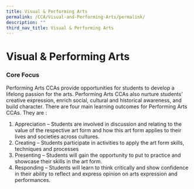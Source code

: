 ```yaml
---
title: Visual & Performing Arts
permalink: /CCA/Visual-and-Performing-Arts/permalink/
description: ""
third_nav_title: Visual & Performing Arts
---
```

Visual & Performing Arts
========================

### Core Focus

  
Performing Arts CCAs provide opportunities for students to develop a lifelong passion for the arts. Performing Arts CCAs also nurture students’ creative expression, enrich social, cultural and historical awareness, and build character. There are four main learning outcomes for Performing Arts CCAs. They are :  

1.  Appreciation – Students are involved in discussion and relating to the value of the respective art form and how this art form applies to their lives and societies across cultures.
2.  Creating – Students participate in activities to apply the art form skills, techniques and processes
3.  Presenting – Students will gain the opportunity to put to practice and showcase their skills in the art form.
4.  Responding – Students will learn to think critically and show confidence in their ability to reflect and express opinion on arts expression and performances.

